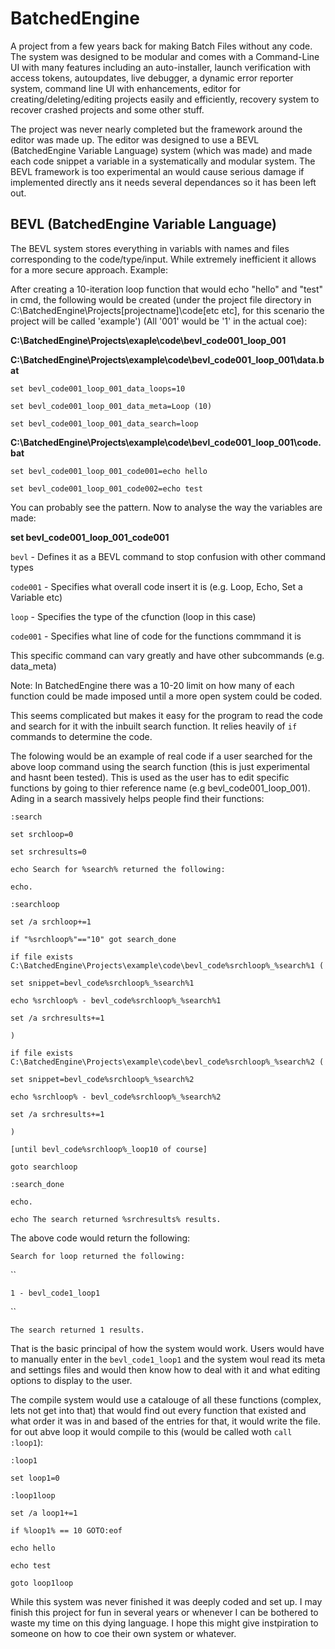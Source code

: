 # BatchedEngine
A project from a few years back for making Batch Files without any code. The system was designed to be modular and comes with a Command-Line UI with many features including an auto-installer, launch verification with access tokens, autoupdates, live debugger, a dynamic error reporter system, command line UI with enhancements, editor for creating/deleting/editing projects easily and efficiently, recovery system to recover crashed projects and some other stuff.

The project was never nearly completed but the framework around the editor was made up. The editor was designed to use a BEVL (BatchedEngine Variable Language) system (which was made) and made each code snippet a variable in a systematically and modular system. The BEVL framework is too experimental an would cause serious damage if implemented directly ans it needs several dependances so it has been left out.

## BEVL (BatchedEngine Variable Language)

The BEVL system stores everything in variabls with names and files corresponding to the code/type/input. While extremely inefficient it allows for a more secure approach. Example:

After creating a 10-iteration loop function that would echo "hello" and "test" in cmd, the following would be created (under the project file directory in C:\BatchedEngine\Projects\[projectname]\code\[etc etc], for this scenario the project will be called 'example') (All '001' would be '1' in the actual coe):

**C:\BatchedEngine\Projects\exaple\code\bevl_code001_loop_001**

**C:\BatchedEngine\Projects\example\code\bevl_code001_loop_001\data.bat**

`set bevl_code001_loop_001_data_loops=10`

`set bevl_code001_loop_001_data_meta=Loop (10)`

`set bevl_code001_loop_001_data_search=loop`

**C:\BatchedEngine\Projects\example\code\bevl_code001_loop_001\code.bat**

`set bevl_code001_loop_001_code001=echo hello`

`set bevl_code001_loop_001_code002=echo test`

You can probably see the pattern. Now to analyse the way the variables are made:

**set bevl_code001_loop_001_code001**

`bevl` - Defines it as a BEVL command to stop confusion with other command types

`code001` - Specifies what overall code insert it is (e.g. Loop, Echo, Set a Variable etc)

`loop` - Specifies the type of the cfunction (loop in this case)

`code001` - Specifies what line of code for the functions commmand it is

This specific command can vary greatly and have other subcommands (e.g. data_meta)

Note: In BatchedEngine there was a 10-20 limit on how many of each function could be made imposed until a more open system could be coded.

This seems complicated but makes it easy for the program to read the code and search for it with the inbuilt search function.  It relies heavily of `if` commands to determine the code.

The folowing would be an example of real code if a user searched for the above loop command using the search function (this is just experimental and hasnt been tested). This is used as the user has to edit specific functions by going to thier reference name (e.g bevl_code001_loop_001). Ading in a search massively helps people find their functions:

`:search`

`set srchloop=0`

`set srchresults=0`

`echo Search for %search% returned the following:`

`echo.`

`:searchloop`

`set /a srchloop+=1`

`if "%srchloop%"=="10" got search_done`

`if file exists C:\BatchedEngine\Projects\example\code\bevl_code%srchloop%_%search%1 (`

`set snippet=bevl_code%srchloop%_%search%1`

`echo %srchloop% - bevl_code%srchloop%_%search%1`

`set /a srchresults+=1`

`)`

`if file exists C:\BatchedEngine\Projects\example\code\bevl_code%srchloop%_%search%2 (`

`set snippet=bevl_code%srchloop%_%search%2`

`echo %srchloop% - bevl_code%srchloop%_%search%2`

`set /a srchresults+=1`

`)`

`[until bevl_code%srchloop%_loop10 of course]`

`goto searchloop`

`:search_done`

`echo.`

`echo The search returned %srchresults% results.`


The above code would return the following:

`Search for loop returned the following:`

``

`1 - bevl_code1_loop1`

``

`The search returned 1 results.`

That is the basic principal of how the system would work. Users would have to manually enter in the `bevl_code1_loop1` and the system woul read its meta and settings files and would then know how to deal with it and what editing options to display to the user.

The compile system would use a catalouge of all these functions (complex, lets not get into that) that would find out every function that existed and what order it was in and based of the entries for that, it would write the file. for out abve loop it would compile to this (would be called woth `call :loop1`):

`:loop1`

`set loop1=0`

`:loop1loop`

`set /a loop1+=1`

`if %loop1% == 10 GOTO:eof`

`echo hello`

`echo test`

`goto loop1loop`


While this system was never finished it was deeply coded and set up. I may finish this project for fun in several years or whenever I can be bothered to waste my time on this dying language. I hope this might give instpiration to someone on how to coe their own system or whatever.
